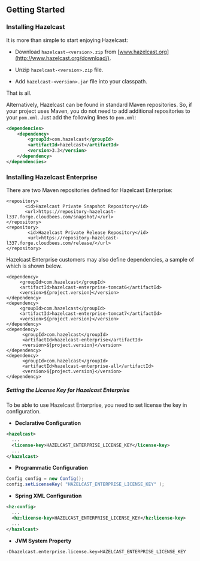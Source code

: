 ## Getting Started

### Installing Hazelcast

It is more than simple to start enjoying Hazelcast:

-   Download `hazelcast-<version>.zip` from [www.hazelcast.org](http://www.hazelcast.org/download/).

-   Unzip `hazelcast-<version>.zip` file.

-   Add `hazelcast-<version>.jar` file into your classpath.

That is all.

Alternatively, Hazelcast can be found in standard Maven repositories. So, if your project uses Maven, you do not need to add additional repositories to your `pom.xml`. Just add the following lines to `pom.xml`:

```xml
<dependencies>
	<dependency>
		<groupId>com.hazelcast</groupId>
		<artifactId>hazelcast</artifactId>
		<version>3.3</version>
	</dependency>
</dependencies>
```

### Installing Hazelcast Enterprise

There are two Maven repositories defined for Hazelcast Enterprise:

```
<repository>
       <id>Hazelcast Private Snapshot Repository</id>
       <url>https://repository-hazelcast-l337.forge.cloudbees.com/snapshot/</url>
</repository>
<repository>
        <id>Hazelcast Private Release Repository</id>
        <url>https://repository-hazelcast-l337.forge.cloudbees.com/release/</url>
</repository>
```

Hazelcast Enterprise customers may also define dependencies, a sample of which is shown below.

```
<dependency>
     <groupId>com.hazelcast</groupId>
     <artifactId>hazelcast-enterprise-tomcat6</artifactId>
     <version>${project.version}</version>
</dependency>
<dependency>
     <groupId>com.hazelcast</groupId>
     <artifactId>hazelcast-enterprise-tomcat7</artifactId>
     <version>${project.version}</version>
</dependency>
<dependency>
      <groupId>com.hazelcast</groupId>
      <artifactId>hazelcast-enterprise</artifactId>
      <version>${project.version}</version>
</dependency>
<dependency>
      <groupId>com.hazelcast</groupId>
      <artifactId>hazelcast-enterprise-all</artifactId>
      <version>${project.version}</version>
</dependency>
```

##### Setting the License Key for Hazelcast Enterprise

To be able to use Hazelcast Enterprise, you need to set license the key in configuration.

-   **Declarative Configuration**

```xml
<hazelcast>
  ...
  <license-key>HAZELCAST_ENTERPRISE_LICENSE_KEY</license-key>
  ...
</hazelcast>
```

-   **Programmatic Configuration**

```java
Config config = new Config();
config.setLicenseKey( "HAZELCAST_ENTERPRISE_LICENSE_KEY" );
```

-   **Spring XML Configuration**

```xml
<hz:config>
  ...
  <hz:license-key>HAZELCAST_ENTERPRISE_LICENSE_KEY</hz:license-key>
  ...
</hazelcast>
```

-   **JVM System Property**

```plain
-Dhazelcast.enterprise.license.key=HAZELCAST_ENTERPRISE_LICENSE_KEY
```

<br> </br>


